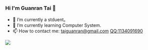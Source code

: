 ### Hi I'm Guanran Tai 👋
<!--START_SECTION:waka-->
<!--END_SECTION:waka-->
<!--
**stupidodie/stupidodie** is a ✨ _special_ ✨ repository because its `README.md` (this file) appears on your GitHub profile.

Here are some ideas to get you started:

- 🔭 I’m currently working on ...
- 🌱 I’m currently learning ...
- 👯 I’m looking to collaborate on ...
- 🤔 I’m looking for help with ...
- 💬 Ask me about ...
- 📫 How to reach me: ...
- 😄 Pronouns: ...
- ⚡ Fun fact: ...
-->

- 🔭 I’m currently a stduent。
- 🌱 I’m currently learning Computer System.
- 📫 How to contact me: [taiguanran@gmail.com](mailto:taiguanran@gmail.com) [QQ:1134091690](http://wpa.qq.com/msgrd?v=3&uin=1134091690&site=qq&menu=yes)

![](https://github-readme-stats.vercel.app/api?username=stupidodie)

